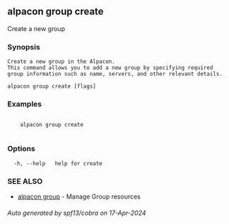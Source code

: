 ## alpacon group create

Create a new group

### Synopsis


	Create a new group in the Alpacon. 
	This command allows you to add a new group by specifying required group information such as name, servers, and other relevant details.
	

```
alpacon group create [flags]
```

### Examples

```
 
	alpacon group create
	
```

### Options

```
  -h, --help   help for create
```

### SEE ALSO

* [alpacon group](alpacon_group.md)	 - Manage Group resources

###### Auto generated by spf13/cobra on 17-Apr-2024
